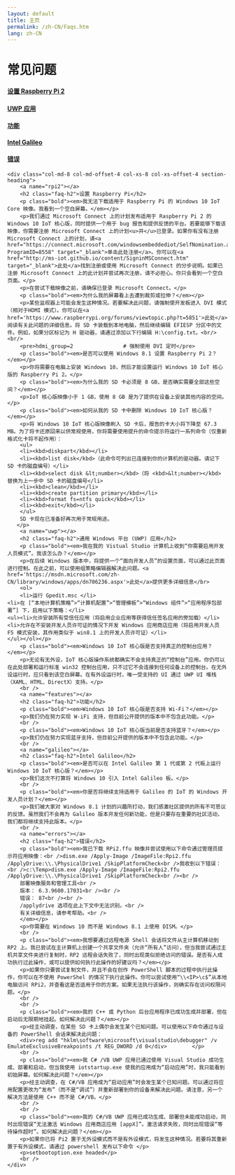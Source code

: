 ```yaml
---
layout: default
title: 主页
permalink: /zh-CN/Faqs.htm
lang: zh-CN
---
```

<div class="row col-md-12">
    <div class="col-md-2 col-xs-12 faq-nav section-heading">
        <h1>常见问题</h1>
        <a href="#rpi2"><h4>设置 Raspberry Pi 2</h4></a> <a href="#uwp"><h4>UWP 应用</h4></a> <a href="#features"><h4>功能</h4></a> <a href="#galileo"><h4>Intel Galileo</h4></a> <a href="#errors"><h4>错误</h4></a>
    </div>

    <div class="col-md-8 col-md-offset-4 col-xs-8 col-xs-offset-4 section-heading">
        <a name="rpi2"></a>
        <h2 class="faq-h2">设置 Raspberry Pi</h2>
        <p class="bold"><em>我无法下载适用于 Raspberry Pi 的 Windows 10 IoT Core 映像。我看到一个空白屏幕。</em></p>
        <p>我们通过 Microsoft Connect 上的计划发布适用于 Raspberry Pi 2 的 Windows 10 IoT 核心版，同时提供一个用于 bug 报告和提供反馈的平台。若要能够下载该映像，你需要注册 Microsoft Connect 上的计划<u>并</u>已登录。如果你有没有注册 Microsoft Connect 上的计划，请<a href="https://connect.microsoft.com/windowsembeddediot/SelfNomination.aspx?ProgramID=8558" target="_blank">单击此处注册</a>。你可以在<a href="http://ms-iot.github.io/content/SigninMSConnect.htm" target="_blank">此处</a>找到注册或使用 Microsoft Connect 的分步说明。如果已注册 Microsoft Connect 上的此计划并尝试再次注册，请不必担心。你只会看到一个空白页面。</p>
        <p>在尝试下载映像之前，请确保已登录 Microsoft Connect。</p>
        <p class="bold"><em>为什么我的屏幕看上去遭到裁剪或拉伸？</em></p>
        <p>某些监视器上可能会发生这种情况。若要解决此问题，请强制使开发板进入 DVI 模式（相对于HDMI 模式）。你可以在<a href='https://www.raspberrypi.org/forums/viewtopic.php?t=5851'>此处</a>阅读有关此问题的详细信息。将 SD 卡装载到本地电脑，然后继续编辑 EFIESP 分区中的文件。例如，如果分区标记为 H 驱动器，请通过添加以下行编辑 H:\config.txt。<br/><br/>
        <pre>hdmi_group=2                # 强制使用 DVI 定时</pre>
        <p class="bold"><em>是否可以使用 Windows 8.1 设置 Raspberry Pi 2？</em></p>
        <p>你将需要在电脑上安装 Windows 10，然后才能设置运行 Windows 10 IoT 核心版的 Raspberry Pi 2。</p>
		<p class="bold"><em>为什么我的 SD 卡必须是 8 GB，是否确实需要全部这些空间？</em></p>
        <p>IoT 核心版映像小于 1 GB，使用 8 GB 是为了提供在设备上安装其他内容的空间。</p>
		<p class="bold"><em>如何从我的 SD 卡中删除 Windows 10 IoT 核心版？</em></p>
        <p>将 Windows 10 IoT 核心版映像刷入 SD 卡后，报告的卡大小将下降至 67.3 MB。为了将卡还原回来以供常规使用，你将需要使用提升的命令提示符运行一系列命令（仅重新格式化卡将不起作用）：
		<ul>
		<li><kbd>diskpart</kbd></li>
		<li><kbd>list disk</kbd>（此命令可列出已连接到你的计算机的驱动器。请记下 SD 卡的磁盘编号）</li>
		<li><kbd>select disk &lt;number></kbd>（将 <kbd>&lt;number></kbd> 替换为上一步中 SD 卡的磁盘编号</li>
		<li><kbd>clean</kbd></li>
		<li><kbd>create partition primary</kbd></li>
		<li><kbd>format fs=ntfs quick</kbd></li>
		<li><kbd>exit</kbd></li>
		</ul>
		SD 卡现在已准备好再次用于常规用途。
       </p>
        <a name="uwp"></a>
        <h2 class="faq-h2">通用 Windows 平台 (UWP) 应用</h2>
        <p class="bold"><em>我在我的 Vistual Studio 计算机上收到“你需要启用开发人员模式”。我该怎么办？</em></p>
        <p>在后续 Windows 版本中，将提供一个“面向开发人员”的设置页面，可以通过此页面进行控制。在此之前，可以使用组策略编辑器解决此问题。<a href='https://msdn.microsoft.com/zh-CN/library/windows/apps/dn706236.aspx'>此处</a>提供更多详细信息</br>
        <ol>
        <li>运行 Gpedit.msc </li>
	<li>在 [“本地计算机策略”>“计算机配置”>“管理模板”>“Windows 组件”>“应用程序包部署”] 下，启用以下策略：</li>
	<ul><li>允许安装所有受信任应用（将启用企业应用等获得信任签名应用的旁加载）</li>
	<li>允许在不安装开发人员许可证的情况下开发 Windows 应用商店应用（将启用开发人员 F5 模式安装，其作用类似于 win8.1 上的开发人员许可证）</li>
	</ul></ol></p>
        <p class="bold"><em>Windows 10 IoT 核心版是否支持真正的控制台应用？</em></p>
        <p>无论有无外设，IoT 核心版操作系统都确实不会支持真正的“控制台”应用。你仍可以在此处部署和运行标准 win32 控制台应用，只不过它不会连接到任何设备上的控制台。在无外设运行时，应只看到该空白屏幕。在有外设运行时，唯一受支持的 UI 通过 UWP UI 堆栈（XAML、HTML、DirectX）支持。</p>
        <br />
        <a name="features"></a>
        <h2 class="faq-h2">功能</h2>
        <p class="bold"><em>Windows 10 IoT 核心版是否支持 Wi-Fi？</em></p>
        <p>我们仍在努力实现 W-iFi 支持，但目前公开提供的版本中不包含此功能。</p>
        <br />
        <p class="bold"><em>Windows 10 IoT 核心版当前是否支持蓝牙？</em></p>
        <p>我们仍在努力实现蓝牙支持，但目前公开提供的版本中不包含此功能。</p>
        <br />
        <a name="galileo"></a>
        <h2 class="faq-h2">Intel Galileo</h2>
        <p class="bold"><em>是否可以在 Intel Galileo 第 1 代或第 2 代板上运行 Windows 10 IoT 核心版？</em></p>
        <p>我们这次不打算将 Windows 10 引入 Intel Galileo 板。</p>
        <br />
        <p class="bold"><em>你是否将继续支持适用于 Galileo 的 IoT 的 Windows 开发人员计划？</em></p>
        <p>我们被大家对 Windows 8.1 计划的兴趣所打动，我们感激社区提供的所有不可思议的反馈。虽然我们不会再为 Galileo 版本开发任何新功能，但是只要存在重要的社区活动，我们都将继续支持此版本。</p>
        <br />
        <a name="errors"></a>
        <h2 class="faq-h2">错误</h2>
        <p class="bold"><em>我已下载 RPi2.ffu 映像并尝试使用以下命令通过管理员提示符应用映像：<br />dism.exe /Apply-Image /ImageFile:Rpi2.ffu /ApplyDrive:\\.\PhysicalDrive1 /SkipPlatformCheck<br />我收到以下错误：<br />c:\Temp>dism.exe /Apply-Image /ImageFile:Rpi2.ffu /ApplyDrive:\\.\PhysicalDrive1 /SkipPlatformCheck<br /><br />
        部署映像服务和管理工具<br />
        版本： 6.3.9600.17031<br /><br />
        错误： 87<br /><br />
        /applydrive 选项在此上下文中无法识别。<br />
        有关详细信息，请参考帮助。<br />
        </em></p>
        <p>你需要在 Windows 10 而不是 Windows 8.1 上使用 DISM。</p>
        <br />
        <p class="bold"><em>我想要通过远程电源 Shell 会话将文件从主计算机移动到 RP2 上。我已尝试在主计算机上创建一个共享文件夹（允许“所有人”访问），但当我尝试通过主机共享文件夹进行复制时，RP2 远程会话失败了，同时出现类似拒绝访问的错误。是否有人成功执行过此操作，或可以提供如何执行此操作的好建议吗？</em></p>
        <p>如果你只要尝试复制文件，并且不会在创作 PowerShell 脚本的过程中执行此操作，你可以在不使用 PowerShel 的情况下执行此操作。你可以尝试使用“\\<IP>\c$”从本地电脑访问 RPi2，并查看这是否适用于你的方案。如果无法执行该操作，则确实存在访问权限问题。</p>
        <br />
        <br />
        <p class="bold"><em>我的 C++ 或 Python 后台应用程序已成功生成并部署，但在启动后无限期地挂起。如何解决此问题？</em></p>
        <p>经主动调查，在某些 SD 卡上偶尔会发生某个已知问题。可以使用以下命令通过与设备的 PowerShell 会话来解决此问题：
        <div>reg add "hklm\software\microsoft\visualstudio\debugger" /v EmulateExclusiveBreakpoints /t REG_DWORD /d 0</div>        </p>
        <br />
        <p class="bold"><em>我 C# /VB UWP 应用已通过使用 Visual Studio 成功生成、部署和启动，但当我使用 iotstartup.exe 使我的应用成为“启动应用”时，我只能看到初始屏幕。如何解决此问题？</em></p>
        <p>经主动调查，在 C#/VB 应用成为“启动应用”时会发生某个已知问题。可以通过将应用配置更改为“发布”（而不是“调试”）并重新部署到你的设备来解决此问题。请注意，另一个解决方法是使用 C++ 而不是 C#/VB。</p>
        <br />
        <br />
        <p class="bold"><em>我的 C#/VB UWP 应用已成功生成、部署但未能成功启动，同时出现错误“无法激活 Windows 应用商店应用 [appX]”。激活请求失败，同时出现错误“等待操作超时”。如何解决此问题？</em></p>
        <p>如果你已将 Pi2 置于无外设模式而不是有外设模式，将发生这种情况。若要将其重新置于有外设模式，请通过 powershell 发布以下命令 </p>
        <p>setbootoption.exe headed</p>
        <br />
    </div>
</div>

